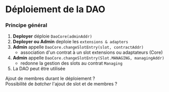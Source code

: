 # Déploiement de la DAO

### Principe général

1. **Deployer** déploie `DaoCore(adminAddr)`
2. **Deployer ou Admin** deploie les `extensions & adapters`
3. **Admin** appelle `DaoCore.changeSlotEntry(slot, contractAddr)`
   - association d'un contrat à un slot extensions ou adaptateurs (Core)
4. **Admin** appelle `DaoCore.changeSlotEntry(Slot.MANAGING, managingAddr)`
   - redonne la gestion des slots au contrat `Managing`
5. La DAO peut être utilisée

Ajout de membres durant le déploiement ?  
Possibilité de _batcher_ l'ajout de slot et de membres ?
